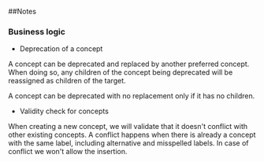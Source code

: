 ##Notes

### Business logic

- Deprecation of a concept

A concept can be deprecated and replaced by another preferred concept. When doing so, any children of the concept being deprecated will be reassigned as children of the target.

A concept can be deprecated with no replacement only if it has no children.


- Validity check for concepts

When creating a new concept, we will validate that it doesn't conflict with other existing concepts. A conflict happens when there is already a concept with the same label, including alternative and misspelled labels. In case of conflict we won't allow the insertion.